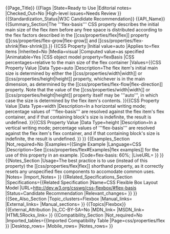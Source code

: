{{Page_Title}}
{{Flags
|State=Ready to Use
|Editorial notes=
|Checked_Out=No
|High-level issues=Needs Review
}}
{{Standardization_Status|W3C Candidate Recommendation}}
{{API_Name}}
{{Summary_Section|The '''flex-basis''' CSS property describes the initial main size of the flex item before any free space is distributed according to the flex factors described in the [[css/properties/flex|flex]] property ([[css/properties/flex-grow|flex-grow]] and [[css/properties/flex-shrink|flex-shrink]]).}}
{{CSS Property
|Initial value=auto
|Applies to=flex items
|Inherited=No
|Media=visual
|Computed value=as specified
|Animatable=Yes
|CSS object model property=flexBasis
|CSS percentages=relative to the main size of the flex container
|Values={{CSS Property Value
|Data Type=auto
|Description=The flex item's initial main size is determined by either the [[css/properties/width|width]] or [[css/properties/height|height]] property, whichever is in the main dimension, as determined by the [[css/properties/flex-flow|flex-direction]] property. Note that the value of the [[css/properties/width|width]] or [[css/properties/height|height]] property itself may be '''auto''', in which case the size is determined by the flex item's contents.
}}{{CSS Property Value
|Data Type=width
|Description=In a horizontal writing mode; percentage values of '''flex-basis''' are resolved against the flex item's flex container, and if that containing block's size is indefinite, the result is undefined.
}}{{CSS Property Value
|Data Type=height
|Description=In a vertical writing mode; percentage values of '''flex-basis''' are resolved against the flex item's flex container, and if that containing block's size is indefinite, the result is undefined.
}}
}}
{{Examples_Section
|Not_required=No
|Examples={{Single Example
|Language=CSS
|Description=See [[css/properties/flex#Examples|flex examples]] for the use of this property in an example.
|Code=flex-basis: 60%;
|LiveURL=
}}
}}
{{Notes_Section
|Usage=The best practice is to use (instead of this property) the [[css/properties/flex|flex]] shorthand property, as it correctly resets any unspecified flex components to accomodate common uses.
|Notes=
|Import_Notes=
}}
{{Related_Specifications_Section
|Specifications={{Related Specification
|Name=CSS Flexible Box Layout Model
|URL=http://dev.w3.org/csswg/css-flexbox/#flex-basis
|Status=Candidate Recommendation
|Relevant_changes=
}}
}}
{{See_Also_Section
|Topic_clusters=Flexbox
|Manual_links=
|External_links=
|Manual_sections=
}}
{{Topics|Flexbox}}
{{External_Attribution
|Is_CC-BY-SA=No
|MDN_link=
|MSDN_link=
|HTML5Rocks_link=
}}
{{Compatibility_Section
|Not_required=No
|Imported_tables={{Imported Compatibility Table
|Page=css/properties/flex
}}
|Desktop_rows=
|Mobile_rows=
|Notes_rows=
}}